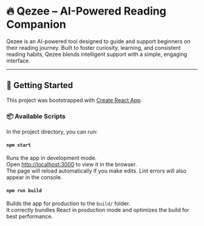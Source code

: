   <h1>🔥 Qezee – AI-Powered Reading Companion</h1>
  <p>
    Qezee is an AI-powered tool designed to guide and support beginners on their reading journey. 
    Built to foster curiosity, learning, and consistent reading habits, Qezee blends intelligent 
    support with a simple, engaging interface.
  </p>

  <hr />

  <h2>🚀 Getting Started</h2>
  <p>This project was bootstrapped with 
    <a href="https://github.com/facebook/create-react-app" target="_blank" rel="noopener noreferrer">Create React App</a>.
  </p>

  <h3>📦 Available Scripts</h3>

  <p>In the project directory, you can run:</p>

  <h4><code>npm start</code></h4>
  <p>
    Runs the app in development mode.<br />
    Open <a href="http://localhost:3000" target="_blank" rel="noopener noreferrer">http://localhost:3000</a> to view it in the browser.<br />
    The page will reload automatically if you make edits. Lint errors will also appear in the console.
  </p>

  <h4><code>npm run build</code></h4>
  <p>
    Builds the app for production to the <code>build/</code> folder.<br />
    It correctly bundles React in production mode and optimizes the build for best performance.
  </p>
